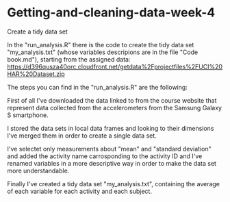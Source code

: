 # Getting-and-cleaning-data-week-4
Create a tidy data set

In the "run_analysis.R" there is the code to create the tidy data set "my_analysis.txt" (whose variables descripions are in the file "Code book.md"), starting from the assigned data:  https://d396qusza40orc.cloudfront.net/getdata%2Fprojectfiles%2FUCI%20HAR%20Dataset.zip

The steps you can find in the "run_analysis.R" are the following:

First of all I've downloaded the data linked to from the course website that represent data collected from the accelerometers from the Samsung Galaxy S smartphone.

I stored the data sets in local data frames and looking to their dimensions I've merged them in order to create a single data set.

I've selectet only measurements about "mean" and "standard deviation" and added the activity name carrosponding to the activity ID and I've renamed variables in a more descriptive way in order to make the data set more understandable.

Finally I've created a tidy data set "my_analysis.txt", containing the average of each variable for each activity and each subject.
